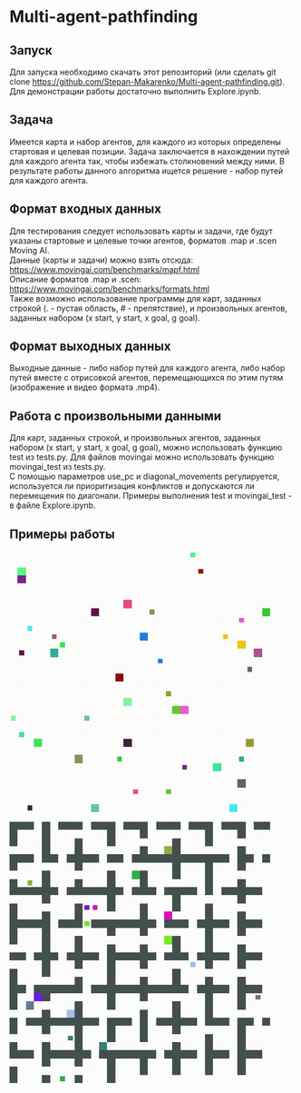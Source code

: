 # Multi-agent-pathfinding
## Запуск
Для запуска необходимо скачать этот репозиторий (или сделать git clone https://github.com/Stepan-Makarenko/Multi-agent-pathfinding.git).  
Для демонстрации работы достаточно выполнить Explore.ipynb.
## Задача
Имеется карта и набор агентов, для каждого из которых определены стартовая и целевая позиции. Задача заключается в нахождении путей для каждого агента так, чтобы избежать столкновений между ними. В результате работы данного алгоритма ищется решение - набор путей для каждого агента.
## Формат входных данных
Для тестирования следует использовать карты и задачи, где будут указаны стартовые и целевые точки агентов, форматов .map и .scen Moving AI.  
Данные (карты и задачи) можно взять отсюда: https://www.movingai.com/benchmarks/mapf.html  
Описание форматов .map и .scen: https://www.movingai.com/benchmarks/formats.html  
Также возможно использование программы для карт, заданных строкой (. - пустая область, # - препятствие), и произвольных агентов, заданных набором (x start, y start, x goal, g goal). 
## Формат выходных данных
Выходные данные - либо набор путей для каждого агента, либо набор путей вместе с отрисовкой агентов, перемещающихся по этим путям (изображение и видео формата .mp4).  
## Работа с произвольными данными
Для карт, заданных строкой, и произвольных агентов, заданных набором (x start, y start, x goal, g goal), можно использовать функцию test из tests.py.
Для файлов movingai можно использовать функцию movingai_test из tests.py.  
С помощью параметров use_pc и diagonal_movements регулируется, используется ли приоритизация конфликтов и допускаются ли перемещения по диагонали.
Примеры выполнения test и movingai_test - в файле Explore.ipynb.
## Примеры работы
![1](media/empty.gif)

![2](media/room.gif)
